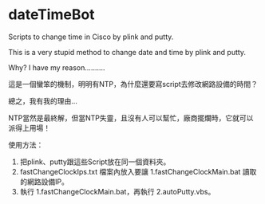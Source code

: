 # dateTimeBot
Scripts to change time in Cisco by plink and putty.

This is a very stupid method to change date and time by plink and putty.

Why? I have my reason..........

這是一個蠻笨的機制，明明有NTP，為什麼還要寫script去修改網路設備的時間？

總之，我有我的理由…

NTP當然是最終解，但當NTP失靈，且沒有人可以幫忙，廠商擺爛時，它就可以派得上用場！

使用方法：
1. 把plink、putty跟這些Script放在同一個資料夾。
2. fastChangeClockIps.txt 檔案內放入要讓 1.fastChangeClockMain.bat 讀取的網路設備IP。
3. 執行 1.fastChangeClockMain.bat，再執行 2.autoPutty.vbs。
